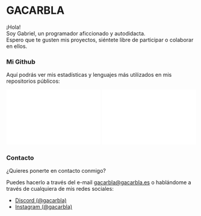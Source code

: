 <h1>GACARBLA</h1>
<div>
  <p>¡Hola!<br>Soy Gabriel, un programador aficcionado y autodidacta.<br>Espero que te gusten mis proyectos, siéntete libre de participar o colaborar en ellos.</p>
</div>
<div>
  <h3>Mi Github</h3>
  <p>Aquí podrás ver mis estadísticas y lenguajes más utilizados en mis repositorios públicos:</p>
  <img width="250" src="https://raw.githubusercontent.com/gacarbla/github-statistics/master/generated/overview.svg#gh-dark-mode-only">
  <img width="250" src="https://raw.githubusercontent.com/gacarbla/github-statistics/master/generated/languages.svg#gh-dark-mode-only">
</div>
<div>
  <h3>Contacto</h3>
  <p>¿Quieres ponerte en contacto conmigo?</p>
  <p>Puedes hacerlo a través del e-mail <a href="mailto:gacarbla@gacarbla.es">gacarbla@gacarbla.es</a> o hablándome a través de cualquiera de mis redes sociales:</p>
  <ul>
    <li><a href="https://discord.com/users/643575943289634836">Discord (@gacarbla)</a></li>
    <li><a href="https://instagram.com/gacarbla">Instagram (@gacarbla)</a></li>
  </ul>
</div>
